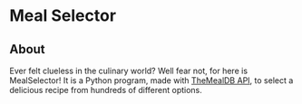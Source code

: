 # Meal Selector

## About

Ever felt clueless in the culinary world? Well fear not, for here is MealSelector! It is a Python program, made with [TheMealDB API](https://www.themealdb.com/api.php), to select a delicious recipe from hundreds of different options.
